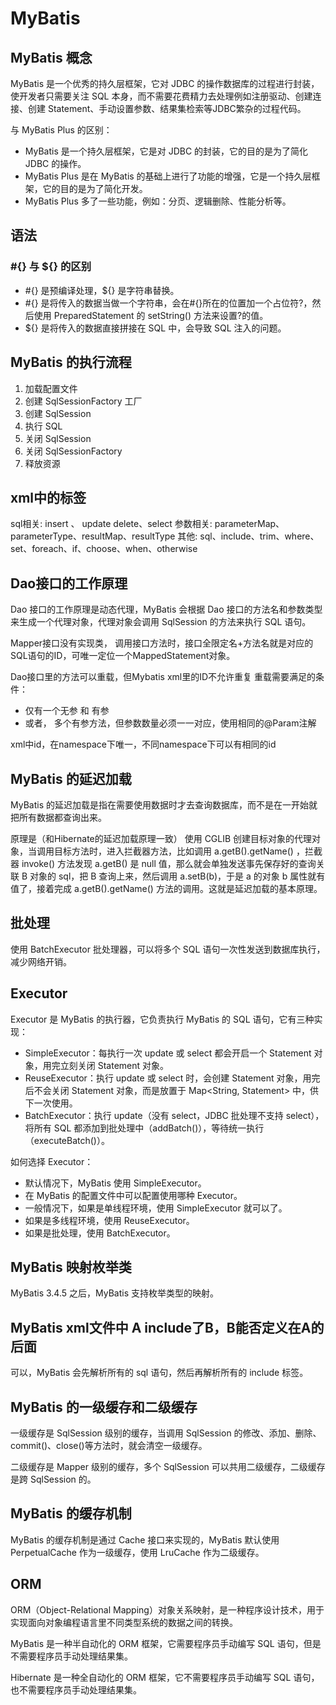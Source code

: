 # MyBatis

## MyBatis 概念

MyBatis 是一个优秀的持久层框架，它对 JDBC 的操作数据库的过程进行封装，使开发者只需要关注 SQL 本身，而不需要花费精力去处理例如注册驱动、创建连接、创建 Statement、手动设置参数、结果集检索等JDBC繁杂的过程代码。

与 MyBatis Plus 的区别：
- MyBatis 是一个持久层框架，它是对 JDBC 的封装，它的目的是为了简化 JDBC 的操作。
- MyBatis Plus 是在 MyBatis 的基础上进行了功能的增强，它是一个持久层框架，它的目的是为了简化开发。
- MyBatis Plus 多了一些功能，例如：分页、逻辑删除、性能分析等。


## 语法

### #{} 与 ${} 的区别

- #{} 是预编译处理，${} 是字符串替换。
- #{} 是将传入的数据当做一个字符串，会在#{}所在的位置加一个占位符?，然后使用 PreparedStatement 的 setString() 方法来设置?的值。
- ${} 是将传入的数据直接拼接在 SQL 中，会导致 SQL 注入的问题。

## MyBatis 的执行流程

1. 加载配置文件
2. 创建 SqlSessionFactory 工厂
3. 创建 SqlSession
4. 执行 SQL
5. 关闭 SqlSession
6. 关闭 SqlSessionFactory
7. 释放资源

## xml中的标签

sql相关: insert 、 update delete、select
参数相关: parameterMap、parameterType、resultMap、resultType
其他: sql、include、trim、where、set、foreach、if、choose、when、otherwise

## Dao接口的工作原理

Dao 接口的工作原理是动态代理，MyBatis 会根据 Dao 接口的方法名和参数类型来生成一个代理对象，代理对象会调用 SqlSession 的方法来执行 SQL 语句。

Mapper接口没有实现类， 调用接口方法时，接口全限定名+方法名就是对应的SQL语句的ID，可唯一定位一个MappedStatement对象。

Dao接口里的方法可以重载，但Mybatis xml里的ID不允许重复
重载需要满足的条件：
- 仅有一个无参 和 有参
- 或者， 多个有参方法，但参数数量必须一一对应，使用相同的@Param注解

xml中id，在namespace下唯一，不同namespace下可以有相同的id

## MyBatis 的延迟加载

MyBatis 的延迟加载是指在需要使用数据时才去查询数据库，而不是在一开始就把所有数据都查询出来。

原理是（和Hibernate的延迟加载原理一致）
使用 CGLIB 创建目标对象的代理对象，当调用目标方法时，进入拦截器方法，比如调用 a.getB().getName() ，拦截器 invoke() 方法发现 a.getB() 是 null 值，那么就会单独发送事先保存好的查询关联 B 对象的 sql，把 B 查询上来，然后调用 a.setB(b)，于是 a 的对象 b 属性就有值了，接着完成 a.getB().getName() 方法的调用。这就是延迟加载的基本原理。


## 批处理

使用 BatchExecutor 批处理器，可以将多个 SQL 语句一次性发送到数据库执行，减少网络开销。

## Executor 

Executor 是 MyBatis 的执行器，它负责执行 MyBatis 的 SQL 语句，它有三种实现：
- SimpleExecutor：每执行一次 update 或 select 都会开启一个 Statement 对象，用完立刻关闭 Statement 对象。
- ReuseExecutor：执行 update 或 select 时，会创建 Statement 对象，用完后不会关闭 Statement 对象，而是放置于 Map<String, Statement> 中，供下一次使用。
- BatchExecutor：执行 update（没有 select，JDBC 批处理不支持 select），将所有 SQL 都添加到批处理中（addBatch()），等待统一执行（executeBatch()）。

如何选择 Executor：
- 默认情况下，MyBatis 使用 SimpleExecutor。
- 在 MyBatis 的配置文件中可以配置使用哪种 Executor。
- 一般情况下，如果是单线程环境，使用 SimpleExecutor 就可以了。
- 如果是多线程环境，使用 ReuseExecutor。
- 如果是批处理，使用 BatchExecutor。

## MyBatis 映射枚举类

MyBatis 3.4.5 之后，MyBatis 支持枚举类型的映射。

## MyBatis xml文件中 A include了B，B能否定义在A的后面

可以，MyBatis 会先解析所有的 sql 语句，然后再解析所有的 include 标签。

## MyBatis 的一级缓存和二级缓存

一级缓存是 SqlSession 级别的缓存，当调用 SqlSession 的修改、添加、删除、commit()、close()等方法时，就会清空一级缓存。

二级缓存是 Mapper 级别的缓存，多个 SqlSession 可以共用二级缓存，二级缓存是跨 SqlSession 的。

## MyBatis 的缓存机制

MyBatis 的缓存机制是通过 Cache 接口来实现的，MyBatis 默认使用 PerpetualCache 作为一级缓存，使用 LruCache 作为二级缓存。

## ORM

ORM（Object-Relational Mapping）对象关系映射，是一种程序设计技术，用于实现面向对象编程语言里不同类型系统的数据之间的转换。

MyBatis 是一种半自动化的 ORM 框架，它需要程序员手动编写 SQL 语句，但是不需要程序员手动处理结果集。

Hibernate 是一种全自动化的 ORM 框架，它不需要程序员手动编写 SQL 语句，也不需要程序员手动处理结果集。
